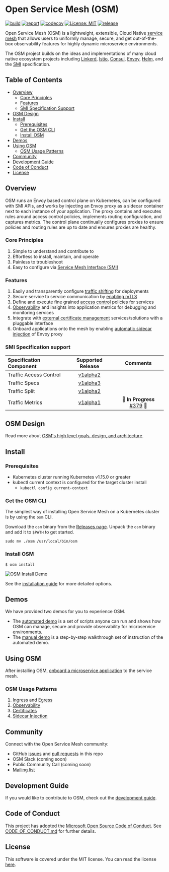 # Open Service Mesh (OSM)

[![build](https://github.com/openservicemesh/osm/workflows/Go/badge.svg)](https://github.com/openservicemesh/osm/actions?query=workflow%3AGo)
[![report](https://goreportcard.com/badge/github.com/openservicemesh/osm)](https://goreportcard.com/report/github.com/openservicemesh/osm)
[![codecov](https://codecov.io/gh/openservicemesh/osm/branch/main/graph/badge.svg)](https://codecov.io/gh/openservicemesh/osm)
[![License: MIT](https://img.shields.io/badge/License-MIT-yellow.svg)](https://github.com/openservicemesh/osm/blob/main/LICENSE)
[![release](https://img.shields.io/github/release/openservicemesh/osm/all.svg)](https://github.com/openservicemesh/osm/releases)

Open Service Mesh (OSM) is a lightweight, extensible, Cloud Native [service mesh][1] that allows users to uniformly manage, secure, and get out-of-the-box observability features for highly dynamic microservice environments.

The OSM project builds on the ideas and implementations of many cloud native ecosystem projects including [Linkerd](https://github.com/linkerd/linkerd), [Istio](https://github.com/istio/istio), [Consul](https://github.com/hashicorp/consul), [Envoy](https://github.com/envoyproxy/envoy), [Helm](https://github.com/helm/helm), and the [SMI](https://github.com/servicemeshinterface/smi-spec) specification.

## Table of Contents
- [Overview](#overview)
  - [Core Principles](#core-principles)
  - [Features](#features)
  - [SMI Specification Support](#smi-specification-support)
- [OSM Design](#osm-design)
- [Install](#install)
    - [Prerequisites](#prerequisites)
    - [Get the OSM CLI](#get-the-osm-cli)
    - [Install OSM](#install-osm)
- [Demos](#demos)
- [Using OSM](#using-osm)
    - [OSM Usage Patterns](#osm-usage-patterns)
- [Community](#community)
- [Development Guide](#development-guide)
- [Code of Conduct](#code-of-conduct)
- [License](#license)


## Overview

OSM runs an Envoy based control plane on Kubernetes, can be configured with SMI APIs, and works by injecting an Envoy proxy as a sidecar container next to each instance of your application. The proxy contains and executes rules around access control policies, implements routing configuration, and captures metrics. The control plane continually configures proxies to ensure policies and routing rules are up to date and ensures proxies are healthy.

### Core Principles
1. Simple to understand and contribute to
1. Effortless to install, maintain, and operate
1. Painless to troubleshoot
1. Easy to configure via [Service Mesh Interface (SMI)][2]

### Features

1. Easily and transparently configure [traffic shifting][3] for deployments
1. Secure service to service communication by [enabling mTLS](docs/patterns/certificates.md)
1. Define and execute fine grained [access control][4] policies for services
1. [Observability](docs/patterns/observability.md) and insights into application metrics for debugging and monitoring services
1. Integrate with [external certificate management](docs/patterns/certificates.md) services/solutions with a pluggable interface
1. Onboard applications onto the mesh by enabling [automatic sidecar injection](docs/patterns/sidecar_injection.md) of Envoy proxy

### SMI Specification support

|   Specification Component    |         Supported Release          |          Comments          |
| :---------------------------- | :--------------------------------: |  :--------------------------------: |
| Traffic Access Control  |  [v1alpha2](https://github.com/servicemeshinterface/smi-spec/blob/master/apis/traffic-access/v1alpha2/traffic-access.md)  | |
| Traffic Specs  |  [v1alpha3](https://github.com/servicemeshinterface/smi-spec/blob/master/apis/traffic-specs/v1alpha3/traffic-specs.md)  | |
| Traffic Split  |  [v1alpha2](https://github.com/servicemeshinterface/smi-spec/blob/master/apis/traffic-split/v1alpha2/traffic-split.md) | |
| Traffic Metrics  | [v1alpha1](https://github.com/servicemeshinterface/smi-spec/blob/master/apis/traffic-metrics/v1alpha1/traffic-metrics.md) | 🚧 **In Progress** [#379](https://github.com/openservicemesh/osm/issues/379) 🚧 |

## OSM Design

Read more about [OSM's high level goals, design, and architecture](DESIGN.md).

## Install

### Prerequisites
- Kubernetes cluster running Kubernetes v1.15.0 or greater
- kubectl current context is configured for the target cluster install
  - ```kubectl config current-context```

### Get the OSM CLI

The simplest way of installing Open Service Mesh on a Kubernetes cluster is by using the `osm` CLI.

Download the `osm` binary from the [Releases page](https://github.com/openservicemesh/osm/releases). Unpack the `osm` binary and add it to `$PATH` to get started.
```shell
sudo mv ./osm /usr/local/bin/osm
```

### Install OSM
```shell
$ osm install
```
![OSM Install Demo](img/osm-install-demo.gif "OSM Install Demo")

See the [installation guide](docs/installation_guide.md) for more detailed options.

## Demos
We have provided two demos for you to experience OSM. 

- The [automated demo](demo/README.md) is a set of scripts anyone can run and shows how OSM can manage, secure and provide observability for microservice environments.
- The [manual demo](docs/example/README.md) is a step-by-step walkthrough set of instruction of the automated demo.

## Using OSM

After installing OSM, [onboard a microservice application](docs/onboard_services.md) to the service mesh.

### OSM Usage Patterns

1. [Ingress](docs/patterns/ingress.md) and [Egress](docs/patterns/egress.md)
1. [Observability](docs/patterns/observability.md)
1. [Certificates](docs/patterns/certificates.md)
1. [Sidecar Injection](docs/patterns/sidecar_injection.md)

## Community

Connect with the Open Service Mesh community:

- GitHub [issues](https://github.com/openservicemesh/osm/issues) and [pull requests](https://github.com/openservicemesh/osm/pulls) in this repo
- OSM Slack (coming soon)
- Public Community Call (coming soon)
- [Mailing list](https://groups.google.com/g/openservicemesh)

## Development Guide

If you would like to contribute to OSM, check out the [development guide](docs/development_guide.md).

## Code of Conduct

This project has adopted the [Microsoft Open Source Code of Conduct](https://opensource.microsoft.com/codeofconduct/). See [CODE_OF_CONDUCT.md](CODE_OF_CONDUCT.md) for further details.

## License

This software is covered under the MIT license. You can read the license [here](LICENSE).


[1]: https://en.wikipedia.org/wiki/Service_mesh
[2]: https://github.com/servicemeshinterface/smi-spec/blob/master/SPEC_LATEST_STABLE.md
[3]: https://github.com/servicemeshinterface/smi-spec/blob/v0.5.0/apis/traffic-split/v1alpha2/traffic-split.md
[4]: https://github.com/servicemeshinterface/smi-spec/blob/v0.5.0/apis/traffic-access/v1alpha2/traffic-access.md
